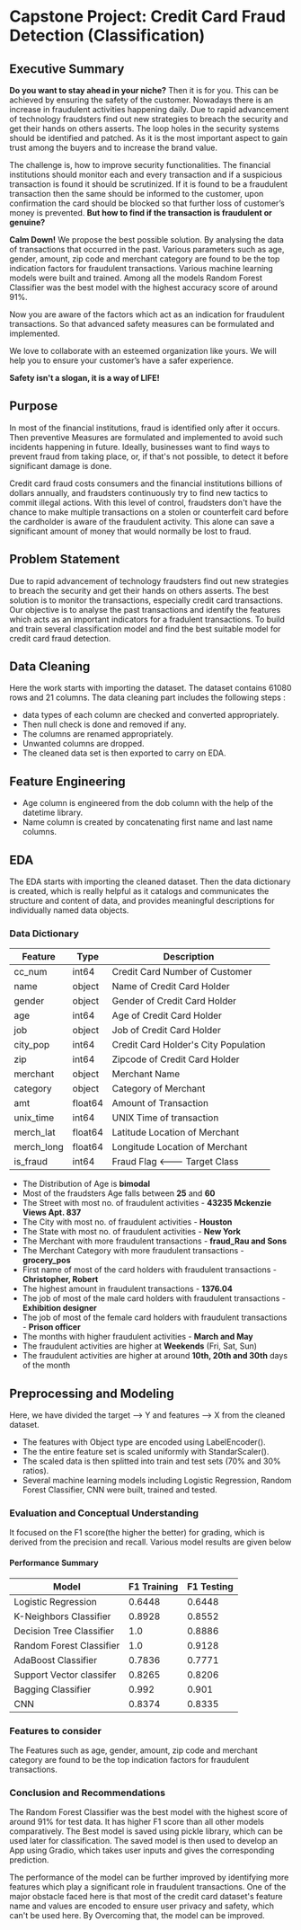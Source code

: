 # Capstone Project: Credit Card Fraud Detection (Classification)

## Executive Summary

**Do you want to stay ahead in your niche?** Then it is for you. This can be achieved by ensuring the safety of the customer. Nowadays there is an increase in fraudulent activities happening daily. Due to rapid advancement of technology fraudsters find out new strategies to breach the security and get their hands on others asserts. The loop holes in the security systems should be identified and patched. As  it is the most important aspect to gain trust among the buyers and to increase the brand value.

The challenge is, how to improve security functionalities. The financial institutions should monitor each and every transaction and if a suspicious transaction is found it should be scrutinized. If it is found to be a fraudulent transaction then the same should be informed to the customer, upon confirmation the card should be blocked so that further loss of customer’s money is prevented. **But how to find if the transaction is fraudulent or genuine?**

**Calm Down!** We propose the best possible solution. By analysing the data of transactions that occurred in the past. Various parameters such as age, gender, amount, zip code and  merchant category are found to be the top indication factors for fraudulent transactions. Various machine learning models were built and trained. Among all the models Random Forest Classifier was the best model with the highest accuracy score of around 91%.

Now you are aware of the factors which act as an indication for fraudulent transactions. So that advanced safety measures can be formulated and implemented.

We love to collaborate with an esteemed organization like yours. We will help you to ensure your customer’s have a safer experience.

**Safety isn't a slogan, it is a way of LIFE!**

## Purpose

In most of the financial institutions, fraud is identified only after it occurs. Then preventive Measures are formulated and implemented to avoid such incidents happening in future. Ideally, businesses want to find ways to prevent fraud from taking place, or, if that's not possible, to detect it before significant damage is done.

Credit card fraud costs consumers and the financial institutions billions of dollars annually, and fraudsters continuously try to find new tactics to commit illegal actions. With this level of control, fraudsters don't have the chance to make multiple transactions on a stolen or counterfeit card before the cardholder is aware of the fraudulent activity. This alone can save a significant amount of money that would normally be lost to fraud. 


## Problem Statement
Due to rapid advancement of technology fraudsters find out new strategies to breach the security and get their hands on others asserts. The best solution is to monitor the transactions, especially credit card transactions. Our objective is to analyse the past transactions and identify the features which acts as an important indicators for a fradulent transactions. To build and train several classification model and find the best suitable model for credit card fraud detection. 

## Data Cleaning 
Here the work starts with importing the dataset. The dataset contains 61080 rows and 21 columns. The data cleaning part includes the following steps :
- data types of each column are checked and converted appropriately.
- Then null check is done and removed if any.
- The columns are renamed appropriately.
- Unwanted columns are dropped.
- The cleaned data set is then exported to carry on EDA.

## Feature Engineering
- Age column is engineered from the dob column with the help of the datetime library.
- Name column is created by concatenating first name and last name columns.

## EDA
The EDA starts with importing the cleaned dataset. Then the data dictionary is created, which is really helpful as it catalogs and communicates the structure and content of data, and provides meaningful descriptions for individually named data objects.

### Data Dictionary
|Feature|Type|Description|
|---|---|---|
|cc_num|int64|Credit Card Number of Customer|
|name|object|Name of Credit Card Holder| 
|gender|object|Gender of Credit Card Holder| 
|age|int64|Age of Credit Card Holder| 
|job | object|Job of Credit Card Holder| 
|city_pop|int64|Credit Card Holder's City Population|
|zip|int64|Zipcode of Credit Card Holder| 
|merchant | object|Merchant Name| 
|category|object|Category of Merchant| 
|amt | float64|Amount of Transaction| 
|unix_time|int64|UNIX Time of transaction| 
|merch_lat | float64|Latitude Location of Merchant| 
|merch_long|float64|Longitude Location of Merchant| 
|is_fraud | int64| Fraud Flag <--- Target Class| 

- The Distribution of Age is **bimodal**
- Most of the fraudsters Age falls between **25** and **60**  
- The Street with most no. of fraudulent activities - **43235 Mckenzie Views Apt. 837**
- The City with most no. of fraudulent activities - **Houston**
- The State with most no. of fraudulent activities - **New York**
- The Merchant with more fraudulent transactions - **fraud_Rau and Sons**
- The Merchant Category with more fraudulent transactions - **grocery_pos**
- First name of most of the card holders with fraudulent transactions - **Christopher, Robert**
- The highest amount in fraudulent transactions - **1376.04**
- The job of most of the male card holders with fraudulent transactions - **Exhibition designer**
- The job of most of the female card holders with fraudulent transactions - **Prison officer**
- The months with higher fraudulent activities - **March and May**
- The fraudulent activities are higher at **Weekends** (Fri, Sat, Sun)
- The fraudulent activities are higher at around **10th, 20th and 30th** days of the month

## Preprocessing and Modeling
Here, we have divided the target --> Y and features --> X from the cleaned dataset.
 - The features with Object type are encoded using LabelEncoder().
 - The the entire feature set is scaled uniformly with StandarScaler().
 - The scaled data is then splitted into  train and test sets (70% and 30% ratios). 
 - Several machine learning models including Logistic Regression, Random Forest Classifier, CNN were built, trained and tested.

### Evaluation and Conceptual Understanding
It focused on the F1 score(the higher the better) for grading, which is derived from the precision and recall. Various model results are given below

#### Performance Summary
|Model	| F1 Training| F1 Testing|
| --- | ---| --- |
|Logistic Regression      |0.6448      |0.6448      |
|K-Neighbors Classifier   |0.8928      |0.8552      |
|Decision Tree Classifier |1.0         |0.8886      |
|Random Forest Classifier |1.0         |0.9128      |
|AdaBoost Classifier      |0.7836      |0.7771      |
|Support Vector classifer |0.8265      |0.8206      |
|Bagging Classifier       |0.992       |0.901       |
|CNN                      |0.8374      |0.8335      |



### Features to consider
 The Features such as age, gender, amount, zip code and  merchant category are found to be the top indication factors for fraudulent transactions.

### Conclusion and Recommendations
The Random Forest Classifier was the best model with the highest score of around 91% for test data. It has higher F1 score than all other models comparatively. The Best model is saved using pickle library, which can be used later for classification. The saved model is then used to develop an App using Gradio, which takes user inputs and gives the corresponding prediction.

The performance of the model can be further improved by identifying more features which play a significant role in fraudulent transactions. One of the major obstacle faced here is that most of the credit card dataset's feature name and values are encoded to ensure user privacy and safety, which can't be used here. By Overcoming that, the model can be improved.

